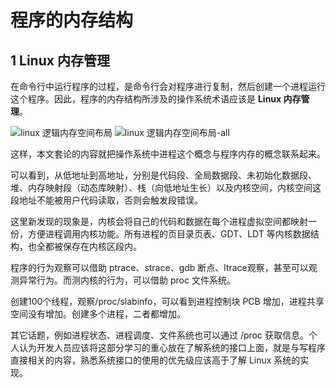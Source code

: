 # 程序的内存结构

## 1 Linux 内存管理
在命令行中运行程序的过程，是命令行会对程序进行复制，然后创建一个进程运行这个程序。因此，程序的内存结构所涉及的操作系统术语应该是 **Linux 内存管理**。

![linux 逻辑内存空间布局](./img/linux_process_mem.jpg)
![linux 逻辑内存空间布局-all](./img/linux_process_mem_all.jpg)

这样，本文套论的内容就把操作系统中进程这个概念与程序内存的概念联系起来。

可以看到，从低地址到高地址，分别是代码段、全局数据段、未初始化数据段、堆、内存映射段（动态库映射）、栈（向低地址生长）以及内核空间，内核空间这段地址不能被用户代码读取，否则会触发段错误。

这里新发现的现象是，内核会将自己的代码和数据在每个进程虚拟空间都映射一份，方便进程调用内核功能。所有进程的页目录页表、GDT、LDT 等内核数据结构，也全都被保存在内核区段内。

程序的行为观察可以借助 ptrace、strace、gdb 断点、ltrace观察，甚至可以观测异常行为。而测内核的行为，可以借助 proc 文件系统。

创建100个线程，观察/proc/slabinfo，可以看到进程控制块 PCB 增加，进程共享空间没有增加。创建多个进程，二者都增加。

其它话题，例如进程状态、进程调度、文件系统也可以通过 /proc 获取信息。个人认为开发人员应该将这部分学习的重心放在了解系统的接口上面，就是与写程序直接相关的内容，熟悉系统接口的使用的优先级应该高于了解 Linux 系统的实现。
